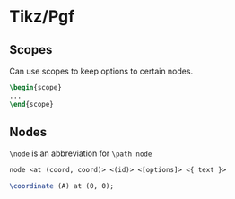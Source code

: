 # Tikz/Pgf

## Scopes

Can use scopes to keep options to certain nodes.

```tex
\begin{scope}
...
\end{scope}
```

## Nodes

`\node` is an abbreviation for `\path node`

```tex
node <at (coord, coord)> <(id)> <[options]> <{ text }>
```

```tex
\coordinate (A) at (0, 0);
```

